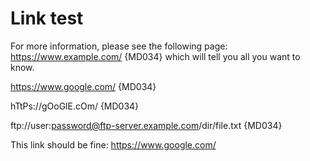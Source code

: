 # Link test

For more information, please see the
following page: https://www.example.com/ {MD034}
which will tell you all you want to know.

https://www.google.com/ {MD034}

hTtPs://gOoGlE.cOm/ {MD034}

ftp://user:password@ftp-server.example.com/dir/file.txt {MD034}

This link should be fine: <https://www.google.com/>
